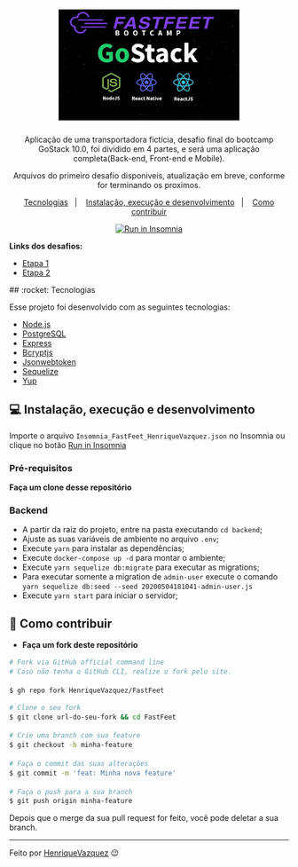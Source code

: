 <h1 align="center">
  <img alt="FastFeet" height="200" title="FastFeet" src=".github/gostack.fw.png" />
  </h1>
  <p align="center">Aplicação de uma transportadora fictícia, desafio final do bootcamp GoStack 10.0, foi dividido em 4 partes, e será uma aplicação completa(Back-end, Front-end e Mobile). </p>
  
  <p align="center"> Arquivos do primeiro desafio disponiveis, atualização em breve, conforme for terminando os proximos.</p>
  
 <p align="center">
 <a href="#rocket-tecnologias">Tecnologias</a>&nbsp;&nbsp;&nbsp;|&nbsp;&nbsp;&nbsp;
 <a href="#computer-instalação-execução-e-desenvolvimento">Instalação, execução e desenvolvimento</a>&nbsp;&nbsp;&nbsp;|&nbsp;&nbsp;&nbsp;
 <a href="#-como-contribuir">Como contribuir</a>
</p>

<p id="insomniaButton" align="center">
  <a href="https://insomnia.rest/run/?label=FastFeet&uri=https%3A%2F%2Fraw.githubusercontent.com%2FHenriqueVAzquez%2FFastFeet%2Fmaster%2Fbackend%2fInsomnia_FastFeet_HenriqueVazquez.json" target="_blank"><img src="https://insomnia.rest/images/run.svg" alt="Run in Insomnia"></a>
</p>

<strong>Links dos desafios:</strong>

- [Etapa 1](https://github.com/HenriqueVazquez/FastFeet/blob/master/DESAFIO1.md)
- [Etapa 2](https://github.com/HenriqueVazquez/FastFeet/blob/master/DESAFIO2.md)


<p> ## :rocket:  Tecnologias </P>

Esse projeto foi desenvolvido com as seguintes tecnologias:

- [Node.js](https://nodejs.org/en/)
- [PostgreSQL](https://www.postgresql.org/)
- [Express](https://github.com/expressjs/express)
- [Bcryptjs](https://www.npmjs.com/package/bcryptjs)
- [Jsonwebtoken](https://jwt.io/introduction/)
- [Sequelize](https://sequelize.org/)
- [Yup](https://github.com/jquense/yup)

## :computer:             Instalação, execução e desenvolvimento

Importe o arquivo `Insomnia_FastFeet_HenriqueVazquez.json` no Insomnia ou clique no botão [Run in Insomnia](#insomniaButton)

### Pré-requisitos

**Faça um clone desse repositório**

###                        Backend

- A partir da raiz do projeto, entre na pasta executando `cd backend`;
- Ajuste as suas variáveis de ambiente no arquivo `.env`;
- Execute `yarn` para instalar as dependências;
- Execute `docker-compose up -d` para montar o ambiente;
- Execute `yarn sequelize db:migrate` para executar as migrations;
- Para executar somente a migration de `admin-user` execute o comando `yarn sequelize db:seed --seed 20200504181041-admin-user.js`
- Execute `yarn start` para iniciar o servidor;

## 🤔                   Como contribuir

- **Faça um fork deste repositório**

```bash
# Fork via GitHub official command line
# Caso não tenha o GitHub CLI, realize o fork pelo site.

$ gh repo fork HenriqueVazquez/FastFeet
```

```bash
# Clone o seu fork
$ git clone url-do-seu-fork && cd FastFeet

# Crie uma branch com sua feature
$ git checkout -b minha-feature

# Faça o commit das suas alterações
$ git commit -m 'feat: Minha nova feature'

# Faça o push para a sua branch
$ git push origin minha-feature
```

Depois que o merge da sua pull request for feito, você pode deletar a sua branch.

---

Feito por [HenriqueVazquez](https://www.linkedin.com/in/henrique-vazquez-11905ab6/) :wink:
